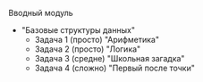 Вводный модуль
- "Базовые структуры данных"
  - Задача 1 (просто) "Арифметика"
  - Задача 2 (просто) "Логика"
  - Задача 3 (средне) "Школьная загадка"
  - Задача 4 (сложно) "Первый после точки"
